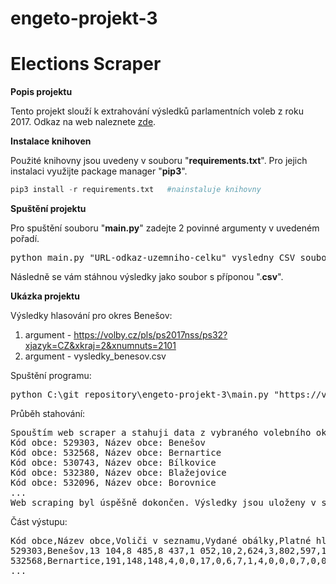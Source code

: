 # engeto-projekt-3
# Elections Scraper


**Popis projektu**

Tento projekt slouží k extrahování výsledků parlamentních voleb z roku 2017. Odkaz na web naleznete [zde](https://volby.cz/pls/ps2017nss/ps3?xjazyk=CZ).


**Instalace knihoven**

Použité knihovny jsou uvedeny v souboru "**requirements.txt**". Pro jejich instalaci využijte package manager "**pip3**".

```python
pip3 install -r requirements.txt   #nainstaluje knihovny
```

**Spuštění projektu**

Pro spuštění souboru "**main.py**" zadejte 2 povinné argumenty v uvedeném pořadí.

<pre>
python main.py "URL-odkaz-uzemniho-celku" vysledny_CSV_soubor
</pre>
Následně se vám stáhnou výsledky jako soubor s příponou ".**csv**".

**Ukázka projektu**

Výsledky hlasování pro okres Benešov:

1. argument - https://volby.cz/pls/ps2017nss/ps32?xjazyk=CZ&xkraj=2&xnumnuts=2101
2. argument - vysledky_benesov.csv

Spuštění programu:
<pre>
python C:\git_repository\engeto-projekt-3\main.py "https://volby.cz/pls/ps2017nss/ps32?xjazyk=CZ&xkraj=2&xnumnuts=2101" vysledky_benesov.csv
</pre>

Průběh stahování:

<pre>
Spouštím web scraper a stahuji data z vybraného volebního okrsku..
Kód obce: 529303, Název obce: Benešov
Kód obce: 532568, Název obce: Bernartice
Kód obce: 530743, Název obce: Bílkovice
Kód obce: 532380, Název obce: Blažejovice
Kód obce: 532096, Název obce: Borovnice
...
Web scraping byl úspěšně dokončen. Výsledky jsou uloženy v souboru vysledky_benesov.csv
</pre>

Část výstupu:

<pre>
Kód obce,Název obce,Voliči v seznamu,Vydané obálky,Platné hlasy,Občanská demokratická strana,Řád národa - Vlastenecká unie,...
529303,Benešov,13 104,8 485,8 437,1 052,10,2,624,3,802,597,109,35,112,6,11,948,3,6,414,2 577,3,21,314,5,58,17,16,682,10
532568,Bernartice,191,148,148,4,0,0,17,0,6,7,1,4,0,0,0,7,0,0,3,39,0,0,37,0,3,0,0,20,0
...
</pre>

